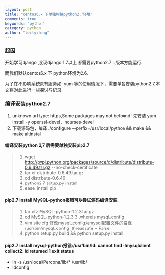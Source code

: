 ```yaml
---
layout: post
title: "centos6.x 下单独构建python2.7环境"
comments: true
keywords: "python"
category: python
author: "leilyzhang"
---
```


### 起因
开始学习django ,发现django 1.7以上 都需要python2.7 +版本方能运行. 

而我们默认centos6.x 下 python环境为2.6.

为了在不影响系统原有服务如: yum 等的使用情况下，需要单独安装python2.7,本文将对此进行一些探讨与记录.



### 编译安装python2.7

1. unknown url type: https,Some packages may not befound! 先安装 yum install -y openssl-devel，ncurses-devel
2. 下载源码包，编译 ./configure --prefix=/usr/local/python && make && make altinstall 


#### 编译安装python 2,7 后需要单独安装pip2.7

> 1. wget http://pypi.python.org/packages/source/d/distribute/distribute-0.6.49.tar.gz --no-check-certificate
> 2. tar xf distribute-0.6.49.tar.gz
> 3. cd distribute-0.6.49
> 4. python2.7 setup.py install
> 5. ease_install pip

#### pip2.7 install MySQL-python报错可以尝试源码编译安装.

> 1. tar xfz MySQL-python-1.2.3.tar.gz
> 2. cd MySQL-python-1.2.3
> 3 .whereis  mysql_config 
> 4. vim site.cfg
     修改mysql_config为mysql配置文件的路径 /usr/bin/mysql_config ,threadsafe = False
> 5. python setup.py build && python setup.py install
 
#### pip2.7 install mysql-python报错:/usr/bin/ld: cannot find -lmysqlclient collect2: ld returned 1 exit status

- ln -s /usr/local/Percona/lib/* /usr/lib/
- ldconfig

